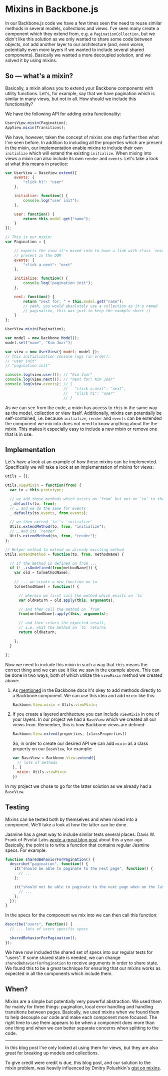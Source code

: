 Mixins in Backbone.js
=====================

In our Backbone.js code we have a few times seen the need to reuse
similar methods in several models, collections and views. I've seen many
create a component which they extend from, e.g. a
`PaginationCollection`, but we didn't like this solution as we only
wanted to share some code between objects, not add another layer to our
architecture (and, even worse, potentially even more layers if we wanted
to include several shared components). Basically we wanted a more
decoupled solution, and we solved it by using mixins.

So — what's a mixin?
--------------------

Basically, a mixin allows you to extend your Backbone components with
utility functions. Let's, for example, say that we have pagination which
is similar in many views, but not in all. How should we include this
functionality?

We have the following API for adding extra functionality:

```javascript
UsersView.mixin(Pagination);
AppView.mixin(Transitions);
```

We have, however, taken the concept of mixins one step further then what
I've seen before. In addition to including all the properties which are
present in the mixin, our implementation enable mixins to include their
own `initialize` which will extend the existing `initialize`. When
mixing into views a mixin can also include its own `render` and
`events`. Let's take a look at what this means in practice:

```javascript
var UserView = BaseView.extend({
    events: {
        "click h1": "user"
    },

    initialize: function() {
        console.log("user init");
    },

    user: function() {
        return this.model.get("name");
    }
});

// This is our mixin:
var Pagination = {

    // expects the view it's mixed into to have a link with class `next`
    // present in the DOM
    events: {
        "click a.next": "next"
    },

    initialize: function() {
        console.log("pagination init");
    },

    next: function() {
        return "next for: " + this.model.get("name");
        // yeah, you would absolutely use a collection as it's named
        // pagination, this was just to keep the example short ;)
    }
};

UserView.mixin(Pagination);

var model = new Backbone.Model();
model.set("name", "Kim Joar");

var view = new UserView({ model: model });
// this initialization console logs (in order):
// "user init"
// "pagination init"

console.log(view.user()); // "Kim Joar"
console.log(view.next()); // "next for: Kim Joar"
console.log(view.events); // {
                          //   "click a.next": "next",
                          //   "click h1": "user"
                          // }
```

As we can see from the code, a mixin has access to `this` in the same
way as the model, collection or view itself. Additionally, mixins can
potentially be self-contained, i.e. because `initialize`, `render` and
`events` can be extended the component we mix into does not need to know
anything about the the mixin. This makes it especially easy to include a
new mixin or remove one that is in use.

Implementation
--------------

Let's have a look at an example of how these mixins can be implemented.
Specifically we will take a look at an implementation of mixins for
views:

```javascript
Utils = {};

Utils.viewMixin = function(from) {
  var to = this.prototype;

  // we add those methods which exists on `from` but not on `to` to the latter
  _.defaults(to, from);
  // … and we do the same for events
  _.defaults(to.events, from.events);

  // we then extend `to`'s `initialize`
  Utils.extendMethod(to, from, "initialize");
  // … and its `render`
  Utils.extendMethod(to, from, "render");
};

// Helper method to extend an already existing method
Utils.extendMethod = function(to, from, methodName) {

  // if the method is defined on from ...
  if (!_.isUndefined(from[methodName])) {
    var old = to[methodName];
    
    // ... we create a new function on to
    to[methodName] = function() {

      // wherein we first call the method which exists on `to`
      var oldReturn = old.apply(this, arguments);

      // and then call the method on `from`
      from[methodName].apply(this, arguments);

      // and then return the expected result,
      // i.e. what the method on `to` returns
      return oldReturn;

    };
  }

};
```

Now we need to include this mixin in such a way that `this` means the
correct thing and we can use it like we saw in the example above. This
can be done in two ways, both of which utilize the `viewMixin` method we
created above:

1. As [mentioned](http://documentcloud.github.com/backbone/#FAQ-extending)
   in the Backbone docs it's okey to add methods directly to a Backbone
   component. We can use this idea and add `mixin` like this:

   ```javascript
   Backbone.View.mixin = Utils.viewMixin;
   ```
2. If you create a layered architecture you can include `viewMixin` in
   one of your layers. In our project we had a `BaseView` which we
   created all our views from. Remember, this is how Backbone views are
   defined:

   ```javascript
   Backbone.View.extend(properties, [classProperties])
   ```

   So, in order to create our desired API we can add `mixin` as a class
   property on our `BaseView`, for example:

   ```javascript
   var BaseView = Backbone.View.extend({
     // lots of methods
   }, {
     mixin: Utils.viewMixin
   })
   ```

In my project we chose to go for the latter solution as we already had a
`BaseView`.

Testing
-------

Mixins can be tested both by themselves and when mixed into a component.
We'll take a look at how the latter can be done.

Jasmine has a great way to include similar tests several places. Davis
W. Frank of Pivotal Labs [wrote a great blog
post](http://pivotallabs.com/users/dwfrank/blog/articles/1720-drying-up-jasmine-specs-with-shared-behavior)
about this a year ago. Basically, the point is to write a function that
contains regular Jasmine specs. For example:

```javascript
function sharedBehaviorForPagination() {
  describe("pagination", function() {
    it("should be able to paginate to the next page", function() {
      // ...
    };

    it("should not be able to paginate to the next page when on the last page", function() {
      // ...
    };
  });
}
```

In the specs for the component we mix into we can then call this
function:

```javascript
describe("users", function() {
  // ... lots of users specific specs

  sharedBehaviorForPagination();
});
```

We have now included the shared set of specs into our regular tests for
"users". If some shared state is needed, we can change
`sharedBehaviorForPagination` to receive arguments in order to share
state. We found this to be a great technique for ensuring that our
mixins works as expected in all the components which include them.

When?
-----

Mixins are a simple but potentially very powerful abstraction. We used
them for mainly for three things: pagination, local error handling and
handling transitions between pages. Basically, we used mixins when we
found them to help decouple our code and make each component more
focused. The right time to use them appears to be when a component does
more than one thing and when we can better separate concerns when
splitting to the code.

---

In this blog post I've only looked at using them for views, but they are
also great for breaking up models and collections.

To give credit were credit is due, this blog post, and our solution to
the mixin problem, was heavily influenced by Dmitry Polushkin's [gist on
mixins](https://gist.github.com/1256695).
